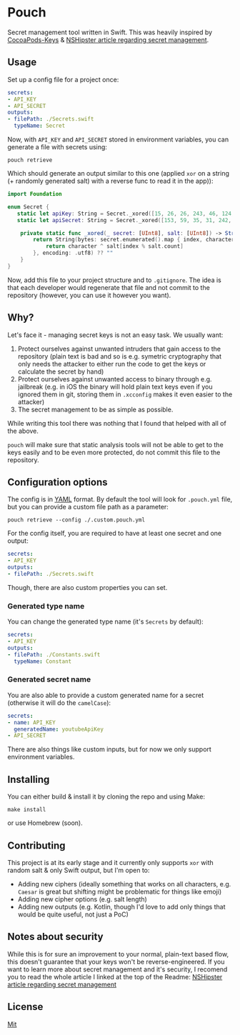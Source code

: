 # Pouch
Secret management tool written in Swift. This was heavily inspired by [CocoaPods-Keys](https://github.com/orta/cocoapods-keys) & [NSHipster article regarding secret management](https://nshipster.com/secrets/).

## Usage

Set up a config file for a project once:
```yaml
secrets:
- API_KEY
- API_SECRET
outputs:
- filePath: ./Secrets.swift
  typeName: Secret
```

Now, with `API_KEY` and `API_SECRET` stored in environment variables, you can generate a file with secrets using:
```
pouch retrieve
```

Which should generate an output similar to this one (applied `xor` on a string (+ randomly generated salt) with a reverse func to read it in the app)):
```swift
import Foundation

enum Secret {
   static let apiKey: String = Secret._xored([15, 26, 26, 243, 46, 124, 234, 140, 48, 169, 192], salt: [97, 115, 121, 150, 65, 18, 143, 225, 81, 221, 165, 134, 36, 222, 157, 20, 172, 203, 97, 8, 26, 81, 49, 144, 147, 1, 197, 21, 35, 32, 83, 156, 247, 108, 211, 108, 202, 174, 119, 134, 141, 176, 180, 38, 171, 110, 89, 21, 213, 32, 171, 146, 63, 245, 87, 139, 162, 194, 63, 57, 75, 0, 165, 122, 142])
   static let apiSecret: String = Secret._xored([153, 59, 35, 31, 242, 106, 45, 3, 19, 67, 207, 9, 190, 40, 55, 197, 218, 221, 1, 40, 170, 117, 103, 211, 204, 168, 44, 18, 39, 207, 44, 158, 217, 135, 163, 16, 145, 120, 158, 221, 212, 49, 229, 116, 188, 145, 91, 203, 174, 184, 158, 78, 146, 106, 100, 166, 93, 239, 8, 18, 38, 129, 97, 249, 218, 137, 48, 58, 80, 252, 102, 47, 7, 92, 90, 194, 64, 61, 151, 221, 39], salt: [252, 85, 73, 112, 139, 3, 67, 100, 51, 55, 167, 96, 205, 8, 68, 168, 187, 177, 109, 8, 222, 26, 8, 191, 243, 136, 101, 50, 80, 160, 89, 242, 189, 167, 207, 127, 231, 29, 190, 174, 187, 92, 128, 84, 212, 244, 55, 187, 142, 207, 247, 58, 250, 74, 13, 210, 124, 207, 88, 64, 85, 174, 8, 138, 169])

    private static func _xored(_ secret: [UInt8], salt: [UInt8]) -> String {
        return String(bytes: secret.enumerated().map { index, character in
            return character ^ salt[index % salt.count]
        }, encoding: .utf8) ?? ""
    }
}
```

Now, add this file to your project structure and to `.gitignore`. The idea is that each developer would regenerate that file and not commit to the repository (however, you can use it however you want).

## Why?
Let's face it - managing secret keys is not an easy task. We usually want:
1. Protect ourselves against unwanted intruders that gain access to the repository (plain text is bad and so is e.g. symetric cryptography that only needs the attacker to either run the code to get the keys or calculate the secret by hand)
2. Protect ourselves against unwanted access to binary through e.g. jailbreak (e.g. in iOS the binary will hold plain text keys even if you ignored them in git, storing them in `.xcconfig` makes it even easier to the attacker)
3. The secret management to be as simple as possible.

While writing this tool there was nothing that I found that helped with all of the above.

`pouch` will make sure that static analysis tools will not be able to get to the keys easily and to be even more protected, do not commit this file to the repository. 


## Configuration options
The config is in [YAML](https://yaml.org/spec/1.2/spec.html) format. By default the tool will look for `.pouch.yml` file, but you can provide a custom file path as a parameter:
```
pouch retrieve --config ./.custom.pouch.yml
```

For the config itself, you are required to have at least one secret and one output:
```yaml
secrets:
- API_KEY
outputs:
- filePath: ./Secrets.swift
```

Though, there are also custom properties you can set.

### Generated type name 
You can change the generated type name (it's `Secrets` by default):
```yaml
secrets:
- API_KEY
outputs:
- filePath: ./Constants.swift
  typeName: Constant
```

### Generated secret name
You are also able to provide a custom generated name for a secret (otherwise it will do the `camelCase`):
```yaml
secrets:
- name: API_KEY
  generatedName: youtubeApiKey
- API_SECRET
```

There are also things like custom inputs, but for now we only support environment variables.

## Installing
You can either build & install it by cloning the repo and using Make:
```
make install
```

or use Homebrew (soon).

## Contributing
This project is at its early stage and it currently only supports `xor` with random salt & only Swift output, but I'm open to:
- Adding new ciphers (ideally something that works on all characters, e.g. `Caesar` is great but shifting might be problematic for things like emoji)
- Adding new cipher options (e.g. salt length)
- Adding new outputs (e.g. Kotlin, though I'd love to add only things that would be quite useful, not just a PoC)

## Notes about security
While this is for sure an improvement to your normal, plain-text based flow, this doesn't guarantee that your keys won't be reverse-engineered.
If you want to learn more about secret management and it's security, I recomend you to read the whole article I linked at the top of the Readme: [NSHipster article regarding secret management](https://nshipster.com/secrets/)

## License
[Mit](License.md)
